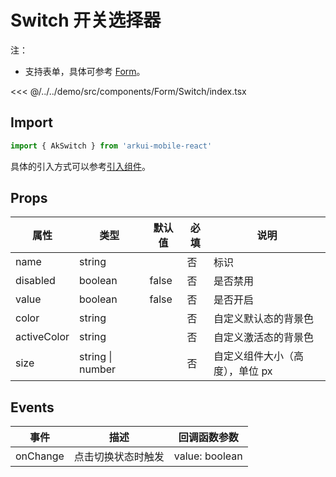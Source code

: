 # Switch 开关选择器

注：

- 支持表单，具体可参考 [Form](./Form.md)。

<CodeDemo name="Switch">

<<< @/../../demo/src/components/Form/Switch/index.tsx

</CodeDemo>

## Import

```js
import { AkSwitch } from 'arkui-mobile-react'
```

具体的引入方式可以参考[引入组件](../guide/import.md)。

## Props

| 属性        | 类型             | 默认值 | 必填 | 说明                            |
| ----------- | ---------------- | ------ | ---- | ------------------------------- |
| name        | string           |        | 否   | 标识                            |
| disabled    | boolean          | false  | 否   | 是否禁用                        |
| value       | boolean          | false  | 否   | 是否开启                        |
| color       | string           |        | 否   | 自定义默认态的背景色            |
| activeColor | string           |        | 否   | 自定义激活态的背景色            |
| size        | string \| number |        | 否   | 自定义组件大小（高度），单位 px |

## Events

| 事件     | 描述               | 回调函数参数   |
| -------- | ------------------ | -------------- |
| onChange | 点击切换状态时触发 | value: boolean |
